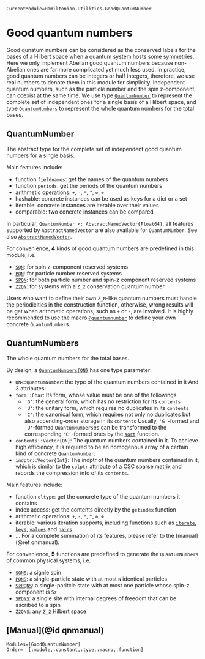 ```@meta
CurrentModule=Hamiltonian.Utilities.GoodQuantumNumber
```

# Good quantum numbers

Good qunatum numbers can be considered as the conserved labels for the bases of a Hilbert space when a quantum system hosts some symmetries. Here we only implement Abelian good quantum numbers because non-Abelian ones are far more complicated yet much less used. In practice, good quantum numbers can be integers or half integers, therefore, we use real numbers to denote them in this module for simplicity. Independent quantum numbers, such as the particle number and the spin z-component, can coexist at the same time. We use type [`QuantumNumber`](@ref) to represent the complete set of independent ones for a single basis of a Hilbert space, and type [`QuantumNumbers`](@ref) to represent the whole quantum numbers for the total bases.

## QuantumNumber

The abstract type for the complete set of independent good quantum numbers for a single basis.

Main features include:
* function `fieldnames`: get the names of the quantum numbers
* function `periods`: get the periods of the quantum numbers
* arithmetic operations: `+`, `-`, `*`, `^`, `⊕`, `⊗`
* hashable: concrete instances can be used as keys for a dict or a set
* iterable: concrete instances are iterable over their values
* comparable: two concrete instances can be compared

In particular, `QuantumNumber <: AbstractNamedVector{Float64}`, all features supported by `AbstractNamedVector` are also available for `QuantumNumber`. See also [`AbstractNamedVector`](@ref).

For convenience, **4** kinds of good quantum numbers are predefined in this module, i.e.
* [`SQN`](@ref): for spin z-component reserved systems
* [`PQN`](@ref): for particle number reserved systems
* [`SPQN`](@ref): for both particle number and spin-z component reserved systems
* [`Z2QN`](@ref): for systems with a ``Z_2`` conservation quantum number

Users who want to define their own ``Z_N``-like quantum numbers must handle the periodicities in the construction function, otherwise, wrong results will be get when arithmetic operations, such as `+` or `-`, are involved. It is highly recommended to use the macro [`@quantumnumber`](@ref) to define your own concrete `QuantumNumber`s.

## QuantumNumbers

The whole quantum numbers for the total bases.

By design, a [`QuantumNumbers{QN}`](@ref) has one type parameter:
* `QN<:QuantumNumber`: the type of the quantum numbers contained in it
And 3 attributes:
* `form::Char`: Its form, whose value must be one of the followings
  - `'G'`: the general form, which has no restriction for its `contents`
  - `'U'`: the unitary form, which requires no duplicates in its `contents`
  - `'C'`: the canonical form, which requires not only no duplicates but also accending-order storage in its `contents`
  Usually, `'G'`-formed and `'U'`-formed `QuantumNumbers`es can be transformed to the corresponding `'C'`-formed ones by the [`sort`](@ref) function.
* `contents::Vector{QN}`: The quantum numbers contained in it. To achieve high efficiency, it is required to be an homogenous array of a certain kind of concrete `QuantumNumber`.
* `indptr::Vector{Int}`: The indptr of the quantum numbers contained in it, which is similar to the `colptr` attribute of a [CSC sparse matrix](https://docs.julialang.org/en/v1/stdlib/SparseArrays/#man-csc-1) and records the compression info of its `contents`.

Main features include:
* function `eltype`: get the concrete type of the quantum numbers it contains
* index access: get the contents directly by the `getindex` function
* arithmetic operations: `+`, `-`, `*`, `^`, `⊗`, `⊕`
* iterable: various iteration supports, including functions such as [`iterate`](@ref), [`keys`](@ref), [`values`](@ref) and [`pairs`](@ref)
* ...
For a complete summation of its features, please refer to the [manual](@ref qnmanual).

For convenience, **5** functions are predefined to generate the `QuantumNumbers` of common physical systems, i.e.
* [`SQNS`](@ref): a signle spin
* [`PQNS`](@ref): a single-particle state with at most `N` identical particles
* [`SzPQNS`](@ref): a single-paritcle state with at most one particle whose spin-z component is `Sz`
* [`SPQNS`](@ref): a single site with internal degrees of freedom that can be ascribed to a spin
* [`Z2QNS`](@ref): any ``Z_2`` Hilbert space

## [Manual](@id qnmanual)

```@autodocs
Modules=[GoodQuantumNumber]
Order=  [:module,:constant,:type,:macro,:function]
```
